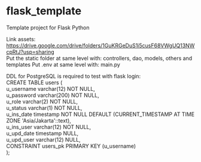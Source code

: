 # flask_template
Template project for Flask Python

Link assets: https://drive.google.com/drive/folders/1GuKRGeDuS1i5cusF68VWgUQ13NWcpRtJ?usp=sharing  
Put the static folder at same level with: controllers, dao, models, others and templates
Put .env at same level with: main.py

DDL for PostgreSQL is required to test with flask login:  
CREATE TABLE users (  
    u_username varchar(12) NOT NULL,  
    u_password varchar(200) NOT NULL,  
    u_role varchar(2) NOT NULL,  
    u_status varchar(1) NOT NULL,  
    u_ins_date timestamp NOT NULL DEFAULT (CURRENT_TIMESTAMP AT TIME ZONE 'Asia/Jakarta'::text),  
    u_ins_user varchar(12) NOT NULL,  
    u_upd_date timestamp NULL,  
    u_upd_user varchar(12) NULL,  
    CONSTRAINT users_pk PRIMARY KEY (u_username)  
);  